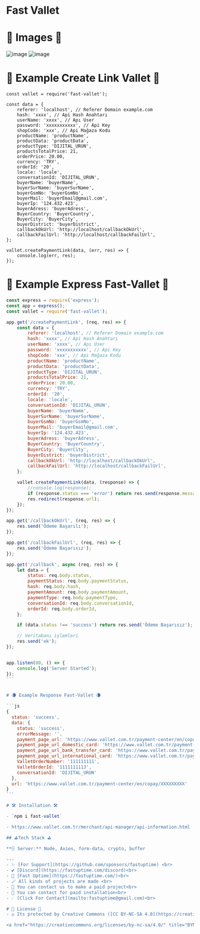 # Fast Vallet


# 🎈 Images 🎈

![image](https://user-images.githubusercontent.com/63351166/215289526-4aedba3b-86ed-480a-8d5d-d328e7520ebf.png)
![image](https://github.com/fastuptime/fast_vallet/assets/63351166/e9648ca3-c597-43fb-8d0f-0683a50b24ec)

# 🌱 Example Create Link Vallet 🌱

```
const vallet = require('fast-vallet');

const data = {
    referer: 'localhost', // Referer Domain example.com
    hash: 'xxxx', // Api Hash Anahtarı
    userName: 'xxxx', // Apı User
    password: 'xxxxxxxxxxx', // Api Key
    shopCode: 'xxx', // Api Mağaza Kodu
    productName: 'productName',
    productData: 'productData',
    productType: 'DIJITAL_URUN',
    productsTotalPrice: 21,
    orderPrice: 20.00,
    currency: 'TRY',
    orderId: '20',
    locale: 'locale',
    conversationId: 'DIJITAL_URUN',
    buyerName: 'buyerName',
    buyerSurName: 'buyerSurName',
    buyerGsmNo: 'buyerGsmNo',
    buyerMail: 'buyerEmail@gmail.com',
    buyerIp: '124.432.423',
    buyerAdress: 'buyerAdress',
    BuyerCountry: 'BuyerCountry',
    BuyerCity: 'BuyerCity',
    buyerDistrict: 'buyerDistrict',
    callbackOkUrl: 'http://localhost/callbackOkUrl',
    callbackFailUrl: 'http://localhost/callbackFailUrl',
};

vallet.createPaymentLink(data, (err, res) => {
    console.log(err, res);
});

```


# 🎏 Example Express Fast-Vallet 🎏

````js
const express = require('express');
const app = express();
const vallet = require('fast-vallet');

app.get('/createPaymentLink', (req, res) => {
    const data = {
        referer: 'localhost', // Referer Domain example.com
        hash: 'xxxx', // Api Hash Anahtarı
        userName: 'xxxx', // Apı User
        password: 'xxxxxxxxxxx', // Api Key
        shopCode: 'xxx', // Api Mağaza Kodu
        productName: 'productName',
        productData: 'productData',
        productType: 'DIJITAL_URUN',
        productsTotalPrice: 21,
        orderPrice: 20.00,
        currency: 'TRY',
        orderId: '20',
        locale: 'locale',
        conversationId: 'DIJITAL_URUN',
        buyerName: 'buyerName',
        buyerSurName: 'buyerSurName',
        buyerGsmNo: 'buyerGsmNo',
        buyerMail: 'buyerEmail@gmail.com',
        buyerIp: '124.432.423',
        buyerAdress: 'buyerAdress',
        BuyerCountry: 'BuyerCountry',
        BuyerCity: 'BuyerCity',
        buyerDistrict: 'buyerDistrict',
        callbackOkUrl: 'http://localhost/callbackOkUrl',
        callbackFailUrl: 'http://localhost/callbackFailUrl',
    };

    vallet.createPaymentLink(data, (response) => {
        //console.log(response);
        if (response.status === 'error') return res.send(response.message);
        res.redirect(response.url);
    });
});

app.get('/callbackOkUrl', (req, res) => {
    res.send('Ödeme Başarılı');
});

app.get('/callbackFailUrl', (req, res) => {
    res.send('Ödeme Başarısız');
});

app.get('/callback', async (req, res) => {
    let data = {
        status: req.body.status,
        paymentStatus: req.body.paymentStatus,
        hash: req.body.hash,
        paymentAmount: req.body.paymentAmount,
        paymentType: req.body.paymentType,
        conversationId: req.body.conversationId,
        orderId: req.body.orderId,
    };

    if (data.status !== 'success') return res.send('Ödeme Başarısız');

    // Veritabanı işlemleri
    res.send('ok');
});


app.listen(80, () => {
    console.log('Server Started');
});
```


# 🌘 Example Response Fast-Vallet 🌘

```js
{
  status: 'success',
  data: {
    status: 'success',
    errorMessage: '',
    payment_page_url: 'https://www.vallet.com.tr/payment-center/en/copay/XXXXXXXXX',
    payment_page_url_domestic_card: 'https://www.vallet.com.tr/payment-center/en/copay/XXXXXXXXX/kredi-karti',
    payment_page_url_bank_transfer_card: 'https://www.vallet.com.tr/payment-center/en/copay/XXXXXXXXX/banka-havale',
    payment_page_url_international_card: 'https://www.vallet.com.tr/payment-center/en/copay/XXXXXXXXX/kredi-karti-dunya',
    ValletOrderNumber: '111111111',
    ValletOrderId: '1111111113',
    conversationId: 'DIJITAL_URUN'
  },
  url: 'https://www.vallet.com.tr/payment-center/en/copay/XXXXXXXXX'
}
```

# 🛠️ Installation 🛠️

- `npm i fast-vallet`

- https://www.vallet.com.tr/merchant/api-manager/api-information.html

## ⛳Tech Stack ⛳

**🗄️ Server:** Node, Axios, form-data, crypto, buffer

---
- ✨ [For Support](https://github.com/sponsors/fastuptime) <br>
- 💕 [Discord](https://fastuptime.com/discord)<br>
- 🏓 [Fast Uptime](https://fastuptime.com/)<br>
- 🪄 All kinds of projects are made <br>
- 🧨 You can contact us to make a paid project<br>
- 💸 You can contact for paid installation<br>
- ☄️ [Click For Contact](mailto:fastuptime@gmail.com)<br>

# 🎯 License 🎯
- ⚖️ Its protected by Creative Commons ([CC BY-NC-SA 4.0](https://creativecommons.org/licenses/by-nc-sa/4.0/))

<a href="https://creativecommons.org/licenses/by-nc-sa/4.0/" title="BYNCSA40"><img src="https://licensebuttons.net/l/by-nc-sa/4.0/88x31.png"></a>

